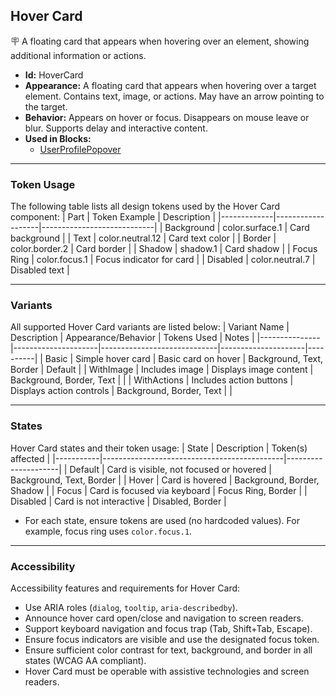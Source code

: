 ## Hover Card
🪧 A floating card that appears when hovering over an element, showing additional information or actions.
- **Id:** HoverCard
- **Appearance:** A floating card that appears when hovering over a target element. Contains text, image, or actions. May have an arrow pointing to the target.
- **Behavior:** Appears on hover or focus. Disappears on mouse leave or blur. Supports delay and interactive content.
- **Used in Blocks:**
  - [UserProfilePopover](../blocks/UserProfilePopover.md)

---

### Token Usage
The following table lists all design tokens used by the Hover Card component:
| Part        | Token Example      | Description                |
|-------------|-------------------|----------------------------|
| Background  | color.surface.1   | Card background            |
| Text        | color.neutral.12  | Card text color            |
| Border      | color.border.2    | Card border                |
| Shadow      | shadow.1          | Card shadow                |
| Focus Ring  | color.focus.1     | Focus indicator for card   |
| Disabled    | color.neutral.7   | Disabled text              |

---

### Variants
All supported Hover Card variants are listed below:
| Variant Name   | Description         | Appearance/Behavior         | Tokens Used         | Notes    |
|---------------|---------------------|-----------------------------|---------------------|----------|
| Basic         | Simple hover card   | Basic card on hover         | Background, Text, Border   | Default  |
| WithImage     | Includes image      | Displays image content      | Background, Border, Text   |          |
| WithActions   | Includes action buttons | Displays action controls | Background, Border, Text   |          |

---

### States
Hover Card states and their token usage:
| State     | Description                                 | Token(s) affected   |
|-----------|---------------------------------------------|---------------------|
| Default   | Card is visible, not focused or hovered     | Background, Text, Border    |
| Hover     | Card is hovered                             | Background, Border, Shadow  |
| Focus     | Card is focused via keyboard                | Focus Ring, Border          |
| Disabled  | Card is not interactive                     | Disabled, Border            |

- For each state, ensure tokens are used (no hardcoded values). For example, focus ring uses `color.focus.1`.

---

### Accessibility
Accessibility features and requirements for Hover Card:
- Use ARIA roles (`dialog`, `tooltip`, `aria-describedby`).
- Announce hover card open/close and navigation to screen readers.
- Support keyboard navigation and focus trap (Tab, Shift+Tab, Escape).
- Ensure focus indicators are visible and use the designated focus token.
- Ensure sufficient color contrast for text, background, and border in all states (WCAG AA compliant).
- Hover Card must be operable with assistive technologies and screen readers.
